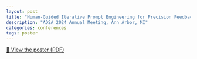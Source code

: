 ```yaml
---
layout: post
title: "Human-Guided Iterative Prompt Engineering for Precision Feedback Message Authoring Using LLMs"
description: "ADSA 2024 Annual Meeting, Ann Arbor, MI"
categories: conferences
tags: poster
---
```


[📄 View the poster (PDF)](/assets/files/ADSA2024_Poster.pdf)

